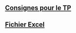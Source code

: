 ## [Consignes pour le TP](https://github.com/thfruchart/cg1/blob/master/Emprunt/Remboursement_Emprunt.pdf)

## [Fichier Excel](https://github.com/thfruchart/cg1/blob/master/Emprunt/Anuit%C3%A9s_Emprunt_1.xls)
